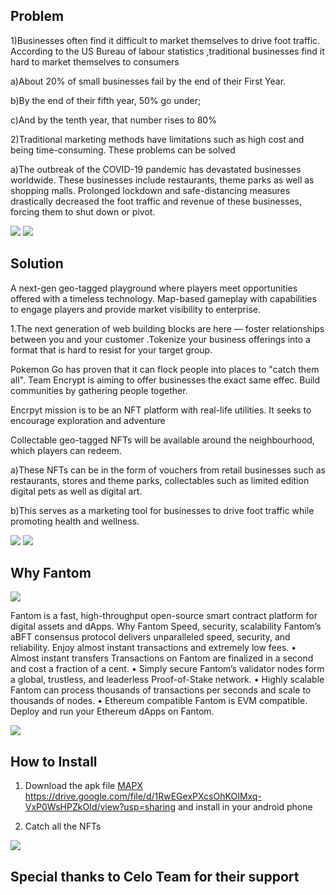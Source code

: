 ## Problem


1)Businesses often find it difficult to market themselves to drive foot traffic. According to the US Bureau of labour statistics ,traditional businesses find it hard to market themselves to consumers

a)About 20% of small businesses fail by the end of their First Year.

b)By the end of their fifth year, 50% go under;

c)And by the tenth year, that number rises to 80%

2)Traditional marketing methods have limitations such as high cost and being time-consuming. These problems can be solved

a)The outbreak of the COVID-19 pandemic has devastated businesses worldwide. These businesses include restaurants, theme parks as well as shopping malls. Prolonged lockdown and safe-distancing measures drastically decreased the foot traffic and revenue of these businesses, forcing them to shut down or pivot.



<img src='./screenshot/map.jpg' />

<img src='./screenshot/prot1Home_page.png' />

## Solution

A next-gen geo-tagged playground where players meet opportunities offered with a timeless technology. Map-based gameplay with capabilities to engage players and provide market visibility to enterprise.

1.The next generation of web building blocks are here — foster relationships between you and your customer .Tokenize your business offerings into a format that is hard to resist for your target group.

Pokemon Go has proven that it can flock people into places to "catch them all". Team Encrypt is aiming to offer businesses the exact same effec. Build communities by gathering people together.

Encrpyt mission is to be an NFT platform with real-life utilities. It seeks to encourage exploration and adventure

Collectable geo-tagged NFTs will be available around the neighbourhood, which players can redeem.

a)These NFTs can be in the form of vouchers from retail businesses such as restaurants, stores and theme parks, collectables such as limited edition digital pets as well as digital art.

b)This serves as a marketing tool for businesses to drive foot traffic while promoting health and wellness.

<img src='./screenshot/prot2Login_page.png' />

<img src='./screenshot/voucher.png' />




## Why Fantom
<img src='./screenshot/fantom-logo-white.png' />

Fantom is a fast, high-throughput open-source smart contract platform for digital assets and dApps.
Why Fantom
Speed, security, scalability
Fantom’s aBFT consensus protocol delivers unparalleled speed, security, and reliability.
Enjoy almost instant transactions and extremely low fees.
• Almost instant transfers
Transactions on Fantom are finalized in a second and cost a fraction of a cent.
• Simply secure
Fantom’s validator nodes form a global, trustless, and leaderless Proof-of-Stake network.
• Highly scalable
Fantom can process thousands of transactions per seconds and scale to thousands of nodes.
• Ethereum compatible
Fantom is EVM compatible. Deploy and run your Ethereum dApps on Fantom.









<img src='./screenshot/cart.png' />


## How to Install 
1) Download the apk file [MAPX](https://drive.google.com/file/d/1RwEGexPXcsOhKOIMxq-VxP0WsHPZkOId/view?usp=sharing) https://drive.google.com/file/d/1RwEGexPXcsOhKOIMxq-VxP0WsHPZkOId/view?usp=sharing and install in your android phone 

2) Catch all the NFTs

<img src='./screenshot/prot3minted.png' />

## Special thanks to Celo Team for their support 
